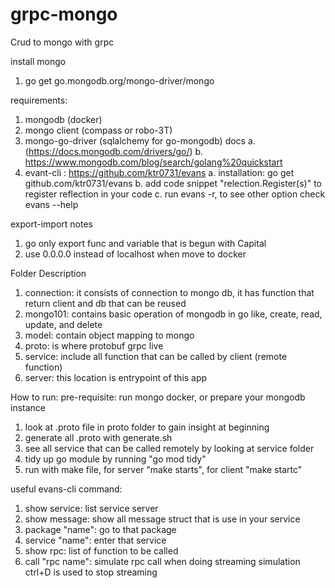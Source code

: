 # grpc-mongo
Crud to mongo with grpc

install mongo
1. go get go.mongodb.org/mongo-driver/mongo


requirements:
1. mongodb (docker)
2. mongo client (compass or robo-3T)
3. mongo-go-driver (sqlalchemy for go-mongodb)
    docs
    a. (https://docs.mongodb.com/drivers/go/)
    b. https://www.mongodb.com/blog/search/golang%20quickstart
4. evant-cli : https://github.com/ktr0731/evans
    a. installation: go get github.com/ktr0731/evans 
    b. add code snippet "relection.Register(s)" to register reflection in your code
    c. run evans -r, to see other option check evans --help


export-import notes
1. go only export func and variable that is begun with Capital
2. use 0.0.0.0 instead of localhost when move to docker


Folder Description
1. connection: it consists of connection to mongo db, it has function that return client and db that can be reused
2. mongo101: contains basic operation of mongodb in go like, create, read, update, and delete
4. model: contain object mapping to mongo
5. proto: is where protobuf grpc live
6. service: include all function that can be called by client (remote function)
7. server: this location is entrypoint of this app


How to run:
pre-requisite: run mongo docker, or prepare your mongodb instance
1. look at .proto file in proto folder to gain insight at beginning
2. generate all .proto with generate.sh
3. see all service that can be called remotely by looking at service folder
4. tidy up go module by running "go mod tidy"
5. run with make file, for server "make starts", for client "make startc"


useful evans-cli command:
1. show service: list service server
2. show message: show all message struct that is use in your service
3. package "name": go to that package
4. service "name": enter that service
5. show rpc: list of function to be called
6. call "rpc name": simulate rpc call
when doing streaming simulation ctrl+D is used to stop streaming